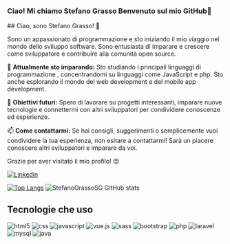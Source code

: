 ### Ciao! Mi chiamo Stefano Grasso Benvenuto sul mio GitHub👋
<div>
   ## Ciao, sono Stefano Grasso! 👋
  
  Sono un appassionato di programmazione e sto iniziando il mio viaggio nel mondo dello sviluppo software. Sono entusiasta di imparare e crescere come sviluppatore e contribuire alla comunità open source.
  
  🌱 **Attualmente sto imparando:** 
  Sto studiando i principali linguaggi di programmazione , concentrandomi su linguaggi come JavaScript e php. Sto anche esplorando il mondo del web development e del mobile app development.
  
  💼 **Obiettivi futuri:**
  Spero di lavorare su progetti interessanti, imparare nuove tecnologie e connettermi con altri sviluppatori per condividere conoscenze ed esperienze.
  
  📫 **Come contattarmi:**
  Se hai consigli, suggerimenti o semplicemente vuoi condividere la tua esperienza, non esitare a contattarmi! Sarà un piacere conoscere altri sviluppatori e imparare da voi.
  
  Grazie per aver visitato il mio profilo! 😊

</div>

[![Linkedin](https://img.shields.io/badge/LinkedIn-0077B5?style=for-the-badge&logo=linkedin&logoColor=white)](https://www.linkedin.com/in/stefano-grasso-3a1938294/)

[![Top Langs](https://github-readme-stats.vercel.app/api/top-langs/?username=StefanoGrassoSG)](https://github.com/anuraghazra/github-readme-stats)
![StefanoGrassoSG GitHub stats](https://github-readme-stats.vercel.app/api?username=StefanoGrassoSG&show_icons=true&theme=dracula)

## Tecnologie che uso 
<div>
  <img alt="html5" src="https://img.shields.io/badge/HTML5-E34F26?style=for-the-badge&logo=html5&logoColor=white"/>
  <img alt="css" src="https://img.shields.io/badge/CSS-239120?&style=for-the-badge&logo=css3&logoColor=white"/>
  <img alt="javascript" src="https://img.shields.io/badge/JavaScript-F7DF1E?style=for-the-badge&logo=javascript&logoColor=black"/>
  <img alt="vue.js" src="https://img.shields.io/badge/Vue.js-35495E?style=for-the-badge&logo=vue.js&logoColor=4FC08D"/>
  <img alt="sass" src="https://img.shields.io/badge/Sass-CC6699?style=for-the-badge&logo=sass&logoColor=white"/>
  <img alt="bootstrap" src="https://img.shields.io/badge/Bootstrap-563D7C?style=for-the-badge&logo=bootstrap&logoColor=white"/>
  <img alt="php" src="https://img.shields.io/badge/PHP-777BB4?style=for-the-badge&logo=php&logoColor=white"/>
  <img alt="laravel" src="https://img.shields.io/badge/Laravel-FF2D20?style=for-the-badge&logo=laravel&logoColor=white"/>
  <img alt="mysql" src="https://img.shields.io/badge/MySQL-00000F?style=for-the-badge&logo=mysql&logoColor=white"/>
   <img alt="java" src="https://img.shields.io/badge/MySQL-00000F?style=for-the-badge&logo=mysql&logoColor=white"/>
</div>
